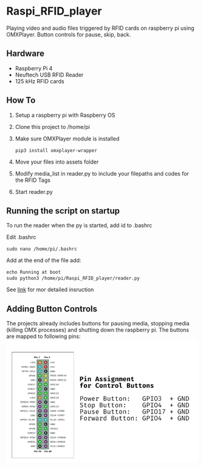 # Raspi_RFID_player

Playing video and audio files triggered by RFID cards on raspberry pi using OMXPlayer. Button controls for pause, skip, back.

## Hardware

- Raspberry Pi 4
- Neuftech USB RFID Reader
- 125 kHz RFID cards

## How To

1.  Setup a raspberry pi with Raspberry OS
2.  Clone this project to /home/pi
3.  Make sure OMXPlayer module is installed

        pip3 install omxplayer-wrapper

4.  Move your files into assets folder
5.  Modify media_list in reader.py to include your filepaths and codes for the RFID Tags
6.  Start reader.py

## Running the script on startup

To run the reader when the py is started, add id to .bashrc

Edit .bashrc

    sudo nano /home/pi/.bashrc

Add at the end of the file add:

    echo Running at boot
    sudo python3 /home/pi/Raspi_RFID_player/reader.py

See [link](https://www.dexterindustries.com/howto/run-a-program-on-your-raspberry-pi-at-startup/) for mor detailed insruction

## Adding Button Controls

The projects already includes buttons for pausing media, stopping media (killing OMX processes) and shutting down the raspberry pi.
The buttons are mapped to following pins:
![Pin Assignment](./doc/pin_assignment.png)

